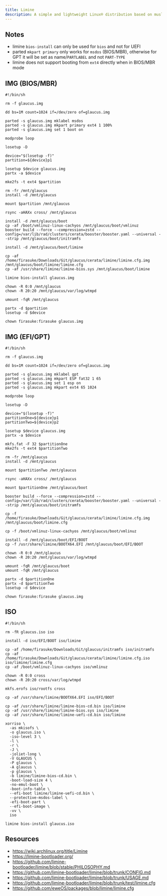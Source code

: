 ```yaml
---
title: Limine
description: A simple and lightweight Linux® distribution based on musl libc and toybox
---
```


## Notes
- limine `bios-install` can only be used for `bios` and not for UEFI
- parted `mkpart primary` only works for `msdos` (BIOS/MBR), otherwise for GPT it will be set as name/`PARTLABEL` and not `PART-TYPE`
- limine does not support booting from `ext4` directly when in BIOS/MBR mode

## IMG (BIOS/MBR)
```Shell
#!/bin/sh

rm -f glaucus.img

dd bs=1M count=1024 if=/dev/zero of=glaucus.img

parted -s glaucus.img mklabel msdos
parted -s glaucus.img mkpart primary ext4 1 100%
parted -s glaucus.img set 1 boot on

modprobe loop

losetup -D

device="$(losetup -f)"
partition=${device}p1

losetup $device glaucus.img
partx -a $device

mke2fs -t ext4 $partition

rm -fr /mnt/glaucus
install -d /mnt/glaucus

mount $partition /mnt/glaucus

rsync -aHAXx cross/ /mnt/glaucus

install -d /mnt/glaucus/boot
cp -af /boot/vmlinuz-linux-cachyos /mnt/glaucus/boot/vmlinuz
booster build --force --compression=zstd --config=/var/lib/rad/clusters/cerata/booster/booster.yaml --universal --strip /mnt/glaucus/boot/initramfs

install -d /mnt/glaucus/boot/limine

cp -af /home/firasuke/Downloads/Git/glaucus/cerata/limine/limine.cfg.img /mnt/glaucus/boot/limine/limine.cfg
cp -af /usr/share/limine/limine-bios.sys /mnt/glaucus/boot/limine

limine bios-install glaucus.img

chown -R 0:0 /mnt/glaucus
chown -R 20:20 /mnt/glaucus/var/log/wtmpd

umount -fqR /mnt/glaucus

partx -d $partition
losetup -d $device

chown firasuke:firasuke glaucus.img
```

## IMG (EFI/GPT)
```Shell
#!/bin/sh

rm -f glaucus.img

dd bs=1M count=1024 if=/dev/zero of=glaucus.img

parted -s glaucus.img mklabel gpt
parted -s glaucus.img mkpart ESP fat32 1 65
parted -s glaucus.img set 1 esp on
parted -s glaucus.img mkpart ext4 65 1024

modprobe loop

losetup -D

device="$(losetup -f)"
partitionOne=${device}p1
partitionTwo=${device}p2

losetup $device glaucus.img
partx -a $device

mkfs.fat -F 32 $partitionOne
mke2fs -t ext4 $partitionTwo

rm -fr /mnt/glaucus
install -d /mnt/glaucus

mount $partitionTwo /mnt/glaucus

rsync -aHAXx cross/ /mnt/glaucus

mount $partitionOne /mnt/glaucus/boot

booster build --force --compression=zstd --config=/var/lib/rad/clusters/cerata/booster/booster.yaml --universal --strip /mnt/glaucus/boot/initramfs

cp -f /home/firasuke/Downloads/Git/glaucus/cerata/limine/limine.cfg.img /mnt/glaucus/boot/limine.cfg

cp -f /boot/vmlinuz-linux-cachyos /mnt/glaucus/boot/vmlinuz

install -d /mnt/glaucus/boot/EFI/BOOT
cp -f /usr/share/limine/BOOTX64.EFI /mnt/glaucus/boot/EFI/BOOT

chown -R 0:0 /mnt/glaucus
chown -R 20:20 /mnt/glaucus/var/log/wtmpd

umount -fqR /mnt/glaucus/boot
umount -fqR /mnt/glaucus

partx -d $partitionOne
partx -d $partitionTwo
losetup -d $device

chown firasuke:firasuke glaucus.img
```

## ISO
```Shell
#!/bin/sh

rm -fR glaucus.iso iso

install -d iso/EFI/BOOT iso/limine

cp -af /home/firasuke/Downloads/Git/glaucus/initramfs iso/initramfs
cp -af /home/firasuke/Downloads/Git/glaucus/cerata/limine/limine.cfg.iso iso/limine/limine.cfg
cp -af /boot/vmlinuz-linux-cachyos iso/vmlinuz

chown -R 0:0 cross
chown -R 20:20 cross/var/log/wtmpd

mkfs.erofs iso/rootfs cross

cp -af /usr/share/limine/BOOTX64.EFI iso/EFI/BOOT

cp -af /usr/share/limine/limine-bios-cd.bin iso/limine
cp -af /usr/share/limine/limine-bios.sys iso/limine
cp -af /usr/share/limine/limine-uefi-cd.bin iso/limine

xorriso \
  -as mkisofs \
  -o glaucus.iso \
  -iso-level 3 \
  -l \
  -r \
  -J \
  -joliet-long \
  -V GLAUCUS \
  -P glaucus \
  -A glaucus \
  -p glaucus \
  -b limine/limine-bios-cd.bin \
  -boot-load-size 4 \
  -no-emul-boot \
  -boot-info-table \
  --efi-boot limine/limine-uefi-cd.bin \
  --protective-msdos-label \
  -efi-boot-part \
  --efi-boot-image \
  -vv \
  iso

limine bios-install glaucus.iso
```

## Resources
- https://wiki.archlinux.org/title/Limine
- https://limine-bootloader.org/
- https://github.com/limine-bootloader/limine/blob/stable/PHILOSOPHY.md
- https://github.com/limine-bootloader/limine/blob/trunk/CONFIG.md
- https://github.com/limine-bootloader/limine/blob/trunk/USAGE.md
- https://github.com/limine-bootloader/limine/blob/trunk/test/limine.cfg
- https://github.com/eweOS/packages/blob/limine/limine.cfg

